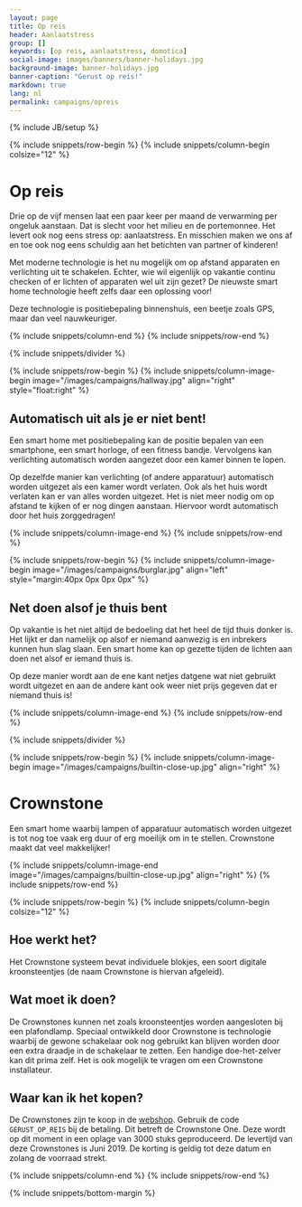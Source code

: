 ```yaml
---
layout: page
title: Op reis
header: Aanlaatstress
group: []
keywords: [op reis, aanlaatstress, domotica]
social-image: images/banners/banner-holidays.jpg
background-image: banner-holidays.jpg
banner-caption: "Gerust op reis!"
markdown: true
lang: nl
permalink: campaigns/opreis
---
```

{% include JB/setup %}

{% include snippets/row-begin %}
{% include snippets/column-begin colsize="12" %}

# Op reis

Drie op de vijf mensen laat een paar keer per maand de verwarming per ongeluk aanstaan. Dat is slecht voor het milieu
en de portemonnee. Het levert ook nog eens stress op: aanlaatstress. En misschien maken we ons af en toe ook nog
eens schuldig aan het betichten van partner of kinderen! 

Met moderne technologie is het nu mogelijk om op afstand apparaten en verlichting uit te schakelen. Echter, wie wil 
eigenlijk op vakantie continu checken of er lichten of apparaten wel uit zijn gezet? De nieuwste smart home
technologie heeft zelfs daar een oplossing voor!

Deze technologie is positiebepaling binnenshuis, een beetje zoals GPS, maar dan veel nauwkeuriger. 

{% include snippets/column-end %}
{% include snippets/row-end %}

{% include snippets/divider %}

{% include snippets/row-begin %}
{% include snippets/column-image-begin image="/images/campaigns/hallway.jpg" align="right" style="float:right" %}

## Automatisch uit als je er niet bent!

Een smart home met positiebepaling kan de positie bepalen van een smartphone, een smart horloge, of een fitness bandje.
Vervolgens kan verlichting automatisch worden aangezet door een kamer binnen te lopen.

Op dezelfde manier kan verlichting (of andere apparatuur) automatisch worden uitgezet als een kamer wordt verlaten.
Ook als het huis wordt verlaten kan er van alles worden uitgezet. Het is niet meer nodig om op afstand te kijken of
er nog dingen aanstaan. Hiervoor wordt automatisch door het huis zorggedragen!

{% include snippets/column-image-end %}
{% include snippets/row-end %}

{% include snippets/row-begin %}
{% include snippets/column-image-begin image="/images/campaigns/burglar.jpg" align="left" style="margin:40px 0px 0px 0px" %}

## Net doen alsof je thuis bent

Op vakantie is het niet altijd de bedoeling dat het heel de tijd thuis donker is. Het lijkt er dan namelijk op alsof
er niemand aanwezig is en inbrekers kunnen hun slag slaan. Een smart home kan op gezette tijden de lichten aan doen
net alsof er iemand thuis is. 

Op deze manier wordt aan de ene kant netjes datgene wat niet gebruikt wordt uitgezet en aan de andere kant ook weer
niet prijs gegeven dat er niemand thuis is! 

{% include snippets/column-image-end %}
{% include snippets/row-end %}

{% include snippets/divider %}

{% include snippets/row-begin %}
{% include snippets/column-image-begin image="/images/campaigns/builtin-close-up.jpg" align="right" %}

# Crownstone

Een smart home waarbij lampen of apparatuur automatisch worden uitgezet is tot nog toe vaak erg duur of erg moeilijk
om in te stellen. Crownstone maakt dat veel makkelijker!
                    
{% include snippets/column-image-end image="/images/campaigns/builtin-close-up.jpg" align="right" %}
{% include snippets/row-end %}

{% include snippets/row-begin %}
{% include snippets/column-begin colsize="12" %}

## Hoe werkt het?

Het Crownstone systeem bevat individuele blokjes, een soort digitale kroonsteentjes (de naam Crownstone is hiervan
afgeleid). 



## Wat moet ik doen?

De Crownstones kunnen net zoals kroonsteentjes worden aangesloten bij een plafondlamp. 
Speciaal ontwikkeld door Crownstone is technologie waarbij de gewone schakelaar ook nog gebruikt kan blijven 
worden door een extra draadje in de schakelaar te zetten.
Een handige doe-het-zelver kan dit prima zelf. Het is ook mogelijk te vragen om een Crownstone installateur.

<!--
## Installatie

De installatie bij een plafondlamp is te zien in de volgende plaatjes:

![Crownstone installatie achter een plafondlamp]({{ site.url }}/attachments/installing-crownstone-light.png){: style="width:100%"}


## Smartphone applicatie
-->

## Waar kan ik het kopen?

De Crownstones zijn te koop in de [webshop](https://shop.crownstone.rocks/products/built-in-crownstone). Gebruik
de code `GERUST_OP_REIS` bij de betaling. Dit betreft de Crownstone One. Deze wordt op dit moment in
een oplage van 3000 stuks geproduceerd. De levertijd van deze Crownstones is Juni 2019. De korting is geldig
tot deze datum en zolang de voorraad strekt.


<!--

# Bronnen


[1] Infographic: welke apparaten zorgen voor de meeste aanlaatstress ([stylecowboys](https://www.stylecowboys.nl/domotica/infographic-welke-apparaten-zorgen-voor-de-meeste-aanlaatstress), Engels origineel: [Honeywell](https://www.honeywell.com/newsroom/news/2014/12/new-research-uncovers-fear-of-leaving-on-appliances-is-a-major-worry))
-->


<!--
[2] Dangers of double checking: [Psychology Today](https://www.psychologytoday.com/us/articles/200603/the-dangers-double-checking)
-->

{% include snippets/column-end %}
{% include snippets/row-end %}

{% include snippets/bottom-margin %}
